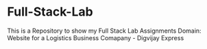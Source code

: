 # Full-Stack-Lab
This is a Repository to show my Full Stack Lab Assignments
Domain: Website for a Logistics Business Comapany - Digvijay Express
